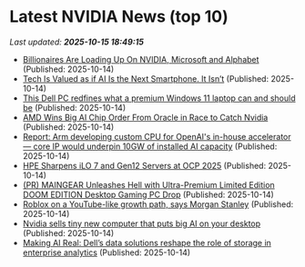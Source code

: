 # Latest NVIDIA News (top 10)
_Last updated: **2025-10-15 18:49:15**_

- [Billionaires Are Loading Up On NVIDIA, Microsoft and Alphabet](https://biztoc.com/x/e04de76af41bd6a1) (Published: 2025-10-14)
- [Tech Is Valued as if AI Is the Next Smartphone. It Isn’t](https://biztoc.com/x/b0761f2cd604c6b2) (Published: 2025-10-14)
- [This Dell PC redfines what a premium Windows 11 laptop can and should be](https://www.zdnet.com/article/this-dell-pc-redfines-what-a-premium-windows-11-laptop-can-and-should-be/) (Published: 2025-10-14)
- [AMD Wins Big AI Chip Order From Oracle in Race to Catch Nvidia](https://financialpost.com/pmn/business-pmn/amd-wins-big-ai-chip-order-from-oracle-in-race-to-catch-nvidia) (Published: 2025-10-14)
- [Report: Arm developing custom CPU for OpenAI's in-house accelerator — core IP would underpin 10GW of installed AI capacity](https://www.tomshardware.com/pc-components/cpus/openai-arm-partner-on-custom-cpu-for-broadcom-chip) (Published: 2025-10-14)
- [HPE Sharpens iLO 7 and Gen12 Servers at OCP 2025](https://www.storagereview.com/news/hpe-sharpens-ilo-7-and-gen12-servers-at-ocp-2025) (Published: 2025-10-14)
- [(PR) MAINGEAR Unleashes Hell with Ultra-Premium Limited Edition DOOM EDITION Desktop Gaming PC Drop](https://www.techpowerup.com/341896/maingear-unleashes-hell-with-ultra-premium-limited-edition-doom-edition-desktop-gaming-pc-drop) (Published: 2025-10-14)
- [Roblox on a YouTube-like growth path, says Morgan Stanley](https://finance.yahoo.com/news/roblox-youtube-growth-path-says-181335380.html) (Published: 2025-10-14)
- [Nvidia sells tiny new computer that puts big AI on your desktop](https://slashdot.org/firehose.pl?op=view&amp;id=179782252) (Published: 2025-10-14)
- [Making AI Real: Dell’s data solutions reshape the role of storage in enterprise analytics](https://siliconangle.com/2025/10/14/dell-data-solutions-reshape-storage-enterprise-analytics-delloceansofdata/) (Published: 2025-10-14)
